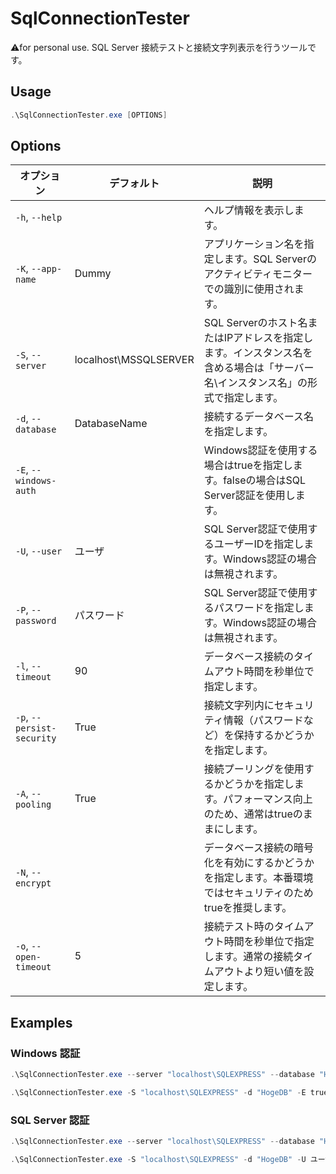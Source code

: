 # SqlConnectionTester
⚠️for personal use. SQL Server 接続テストと接続文字列表示を行うツールです。

## Usage
```ps1
.\SqlConnectionTester.exe [OPTIONS]
```

## Options

| オプション           | デフォルト                  | 説明                                                                                         |
|----------------------|-----------------------------|----------------------------------------------------------------------------------------------|
| `-h`, `--help`       |                             | ヘルプ情報を表示します。                                                                    |
| `-K`, `--app-name`   | Dummy                       | アプリケーション名を指定します。SQL Serverのアクティビティモニターでの識別に使用されます。 |
| `-S`, `--server`     | localhost\MSSQLSERVER       | SQL Serverのホスト名またはIPアドレスを指定します。インスタンス名を含める場合は「サーバー名\インスタンス名」の形式で指定します。 |
| `-d`, `--database`   | DatabaseName                | 接続するデータベース名を指定します。                                                        |
| `-E`, `--windows-auth` |                          | Windows認証を使用する場合はtrueを指定します。falseの場合はSQL Server認証を使用します。       |
| `-U`, `--user`       | ユーザ                       | SQL Server認証で使用するユーザーIDを指定します。Windows認証の場合は無視されます。           |
| `-P`, `--password`   | パスワード                   | SQL Server認証で使用するパスワードを指定します。Windows認証の場合は無視されます。           |
| `-l`, `--timeout`    | 90                          | データベース接続のタイムアウト時間を秒単位で指定します。                                    |
| `-p`, `--persist-security` | True                 | 接続文字列内にセキュリティ情報（パスワードなど）を保持するかどうかを指定します。            |
| `-A`, `--pooling`    | True                        | 接続プーリングを使用するかどうかを指定します。パフォーマンス向上のため、通常はtrueのままにします。 |
| `-N`, `--encrypt`    |                             | データベース接続の暗号化を有効にするかどうかを指定します。本番環境ではセキュリティのためtrueを推奨します。 |
| `-o`, `--open-timeout` | 5                        | 接続テスト時のタイムアウト時間を秒単位で指定します。通常の接続タイムアウトより短い値を設定します。 |

## Examples

### Windows 認証
```ps1
.\SqlConnectionTester.exe --server "localhost\SQLEXPRESS" --database "HogeDB" --windows-auth true
```

```ps1
.\SqlConnectionTester.exe -S "localhost\SQLEXPRESS" -d "HogeDB" -E true
```

### SQL Server 認証
```ps1
.\SqlConnectionTester.exe --server "localhost\SQLEXPRESS" --database "HogeDB" --user ユーザ --password パスワード
```

```ps1
.\SqlConnectionTester.exe -S "localhost\SQLEXPRESS" -d "HogeDB" -U ユーザ -P パスワード
```
